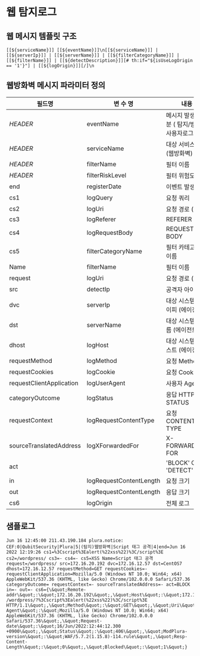 # 웹 탐지로그

## 웹 메시지 템플릿 구조
```
[[${serviceName}]] [[${eventName}]]\n[[${serviceName}]] | [[${serverIp}]] | [[${serverName}]] | [[${filterCategoryName}]] | [[${filterName}]] | [[${detectDescription}]][# th:if="${isUseLogOrigin == '1'}"] | [[${logOrigin}]][/]\n
```

## 웹방화벽 메시지 파라미터 정의
|필드명| 변 수 명                       |  내용                                   |
|-----|----------------------------|----------------------------------------|
|_HEADER_ |eventName                   | 메시지 발생 구분 ( 탐지/방어/사용자로그 등)|
|_HEADER_ |serviceName                 | 대상 서비스 명 (웹방화벽)|
|_HEADER_ |filterName                  | 필터 이름|
|_HEADER_ |filterRiskLevel             | 필터 위험도|
|end|registerDate                | 이벤트 발생시간|
|cs1|logQuery                  | 요청 쿼리 |
|cs2|logUri          | 요청 경로 (URI)     |
|cs3|logReferer                   | REFERER            |
|cs4|logRequestBody                   | REQUEST-BODY            |
|cs5|filterCategoryName                   | 필터 카테고리 이름         |
|Name|filterName                   | 필터 이름         |
|request|logUri                   | 요청 경로 (URI)         |
|src|detectIp                    | 공격자 아이피|
|dvc|serverIp                    | 대상 시스템 아이피 (에이전트)|
|dst|serverName                  | 대상 시스템 이름 (에이전트)|
|dhost|logHost                    | 대상 시스템 호스트 (에이전트)|
|requestMethod|logMethod                   | 요청 Method            |
|requestCookies|logCookie                   | 요청 Cookie            |
|requestClientApplication|logUserAgent                   | 사용자 Agent            |
|categoryOutcome|logStatus                   | 응답 HTTP STATUS            |
|requestContext|logRequestContentType                   | 요청 CONTENT-TYPE            |
|sourceTranslatedAddress|logXForwardedFor               | X-FORWARDED-FOR           |
|act|                | 'BLOCK' OR 'DETECT'           | |
|in|logRequestContentLength           | 요청 크기 |
|out|logRequestContentLength           | 응답 크기 |
|cs6|logOrigin                   | 전체 로그            |


## 샘플로그
```
Jun 16 12:45:00 211.43.190.184 plura.notice: CEF:0|QubitSecurity|Plura|5|(탐지)웹방화벽|Script 태그 공격|4|end=Jun 16 2022 12:19:26 cs1=%3Cscript%3Ealert(%22xss%22)%3C/script%3E cs2=/wordpress/ cs3=- cs4=- cs5=XSS Name=Script 태그 공격 request=/wordpress/ src=172.16.20.192 dvc=172.16.12.57 dst=CentOS7 dhost=172.16.12.57 requestMethod=GET requestCookies=- requestClientApplication=Mozilla/5.0 (Windows NT 10.0; Win64; x64) AppleWebKit/537.36 (KHTML, like Gecko) Chrome/102.0.0.0 Safari/537.36 categoryOutcome= requestContext=- sourceTranslatedAddress=- act=BLOCK in=- out=- cs6={\&quot;Remote-addr\&quot;:\&quot;172.16.20.192\&quot;,\&quot;Host\&quot;:\&quot;172.16.12.57\&quot;,\&quot;Request\&quot;:\&quot;GET /wordpress/?%3Cscript%3Ealert(%22xss%22)%3C/script%3E HTTP/1.1\&quot;,\&quot;Method\&quot;:\&quot;GET\&quot;,\&quot;Uri\&quot;:\&quot;/wordpress/\&quot;,\&quot;User-Agent\&quot;:\&quot;Mozilla/5.0 (Windows NT 10.0; Win64; x64) AppleWebKit/537.36 (KHTML, like Gecko) Chrome/102.0.0.0 Safari/537.36\&quot;,\&quot;Request-date\&quot;:\&quot;16/Jun/2022:12:44:12.300 +0900\&quot;,\&quot;Status\&quot;:\&quot;406\&quot;,\&quot;ModPlura-version\&quot;:\&quot;WAF/5.7.2(1.15.8)-114.rule\&quot;,\&quot;Resp-Content-Length\&quot;:\&quot;0\&quot;,\&quot;Blocked\&quot;:\&quot;1\&quot;}

```
